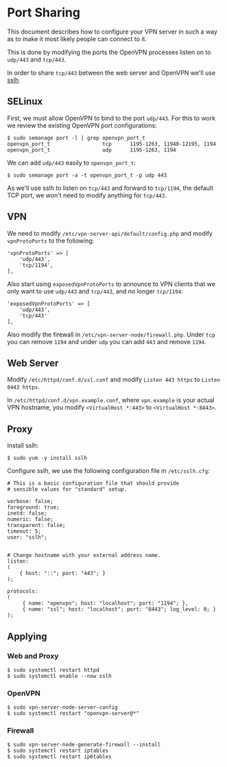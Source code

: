 # Port Sharing

This document describes how to configure your VPN server in such a way as to
make it most likely people can connect to it. 

This is done by modifying the ports the OpenVPN processes listen on to 
`udp/443` and `tcp/443`.

In order to share `tcp/443` between the web server and OpenVPN we'll use 
[sslh](https://github.com/yrutschle/sslh).

## SELinux

First, we must allow OpenVPN to bind to the port `udp/443`. For this
to work we review the existing OpenVPN port configurations:

    $ sudo semanage port -l | grep openvpn_port_t
    openvpn_port_t                 tcp      1195-1263, 11940-12195, 1194
    openvpn_port_t                 udp      1195-1263, 1194

We can add `udp/443` easily to `openvpn_port_t`:

    $ sudo semanage port -a -t openvpn_port_t -p udp 443

As we'll use sslh to listen on `tcp/443` and forward to `tcp/1194`, the default
TCP port, we won't need to modify anything for `tcp/443`.

## VPN

We need to modify `/etc/vpn-server-api/default/config.php` and modify 
`vpnProtoPorts` to the following:

    'vpnProtoPorts' => [
        'udp/443',
        'tcp/1194',
    ],

Also start using `exposedVpnProtoPorts` to announce to VPN clients that we only
want to use `udp/443` and `tcp/443`, and no longer `tcp/1194`:

    'exposedVpnProtoPorts' => [
        'udp/443',
        'tcp/443'
    ],

Also modify the firewall in `/etc/vpn-server-node/firewall.php`. Under `tcp` 
you can remove `1194` and under `udp` you can add `443` and remove 
`1194`.

## Web Server

Modify `/etc/httpd/conf.d/ssl.conf` and modify `Listen 443 https` to 
`Listen 8443 https`.

In `/etc/httpd/conf.d/vpn.example.conf`, where `vpn.example` is your actual 
VPN hostname, you modify `<VirtualHost *:443>` to `<VirtualHost *:8443>`.

## Proxy

Install sslh:

    $ sudo yum -y install sslh

Configure sslh, we use the following configuration file in `/etc/sslh.cfg`:

    # This is a basic configuration file that should provide
    # sensible values for "standard" setup.

    verbose: false;
    foreground: true;
    inetd: false;
    numeric: false;
    transparent: false;
    timeout: 5;
    user: "sslh";


    # Change hostname with your external address name.
    listen:
    (
        { host: "::"; port: "443"; }
    );

    protocols:
    (
         { name: "openvpn"; host: "localhost"; port: "1194"; },
         { name: "ssl"; host: "localhost"; port: "8443"; log_level: 0; }
    );

## Applying

### Web and Proxy

    $ sudo systemctl restart httpd
    $ sudo systemctl enable --now sslh

### OpenVPN 

    $ sudo vpn-server-node-server-config
    $ sudo systemctl restart "openvpn-server@*"

### Firewall

    $ sudo vpn-server-node-generate-firewall --install
    $ sudo systemctl restart iptables
    $ sudo systemctl restart ip6tables

